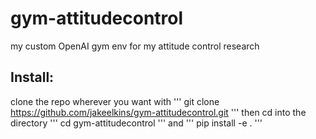 # gym-attitudecontrol
my custom OpenAI gym env for my attitude control research


## Install:

clone the repo wherever you want with
'''
git clone https://github.com/jakeelkins/gym-attitudecontrol.git
'''
then cd into the directory
'''
cd gym-attitudecontrol
'''
and
'''
pip install -e .
'''
